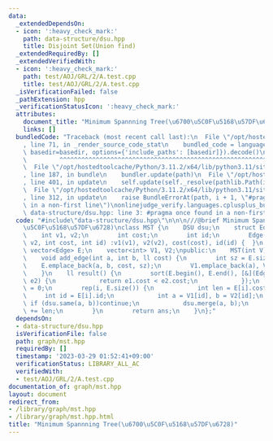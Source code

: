 ```yaml
---
data:
  _extendedDependsOn:
  - icon: ':heavy_check_mark:'
    path: data-structure/dsu.hpp
    title: Disjoint Set(Union find)
  _extendedRequiredBy: []
  _extendedVerifiedWith:
  - icon: ':heavy_check_mark:'
    path: test/AOJ/GRL/2/A.test.cpp
    title: test/AOJ/GRL/2/A.test.cpp
  _isVerificationFailed: false
  _pathExtension: hpp
  _verificationStatusIcon: ':heavy_check_mark:'
  attributes:
    document_title: "Minimum Spannning Tree(\u6700\u5C0F\u5168\u57DF\u6728)"
    links: []
  bundledCode: "Traceback (most recent call last):\n  File \"/opt/hostedtoolcache/Python/3.11.2/x64/lib/python3.11/site-packages/onlinejudge_verify/documentation/build.py\"\
    , line 71, in _render_source_code_stat\n    bundled_code = language.bundle(stat.path,\
    \ basedir=basedir, options={'include_paths': [basedir]}).decode()\n          \
    \         ^^^^^^^^^^^^^^^^^^^^^^^^^^^^^^^^^^^^^^^^^^^^^^^^^^^^^^^^^^^^^^^^^^^^^^^^^^^^^^^^^\n\
    \  File \"/opt/hostedtoolcache/Python/3.11.2/x64/lib/python3.11/site-packages/onlinejudge_verify/languages/cplusplus.py\"\
    , line 187, in bundle\n    bundler.update(path)\n  File \"/opt/hostedtoolcache/Python/3.11.2/x64/lib/python3.11/site-packages/onlinejudge_verify/languages/cplusplus_bundle.py\"\
    , line 401, in update\n    self.update(self._resolve(pathlib.Path(included), included_from=path))\n\
    \  File \"/opt/hostedtoolcache/Python/3.11.2/x64/lib/python3.11/site-packages/onlinejudge_verify/languages/cplusplus_bundle.py\"\
    , line 312, in update\n    raise BundleErrorAt(path, i + 1, \"#pragma once found\
    \ in a non-first line\")\nonlinejudge_verify.languages.cplusplus_bundle.BundleErrorAt:\
    \ data-structure/dsu.hpp: line 3: #pragma once found in a non-first line\n"
  code: "#include\"data-structure/dsu.hpp\"\n\n\n///@brief Minimum Spannning Tree(\u6700\
    \u5C0F\u5168\u57DF\u6728)\nclass MST {\n    DSU dsu;\n    struct Edge {\n    \
    \    int v1, v2;\n        int cost;\n        int id;\n        Edge(int v1, int\
    \ v2, int cost, int id) :v1(v1), v2(v2), cost(cost), id(id) {  }\n    };\n   \
    \ vector<Edge> E;\n    vector<int> V1, V2;\npublic:\n    MST(int V) :dsu(V) {}\n\
    \    void add_edge(int a, int b, ll cost) {\n        int sz = E.size();\n    \
    \    E.emplace_back(a, b, cost, sz);\n        V1.emplace_back(a), V2.emplace_back(b);\n\
    \    }\n    ll result() {\n        sort(E.begin(), E.end(), [&](Edge e1, Edge\
    \ e2) {\n            return e1.cost < e2.cost;\n            });\n        ll ans\
    \ = 0;\n        rep(i, E.size()) {\n            int len = E[i].cost;\n       \
    \     int id = E[i].id;\n            int a = V1[id], b = V2[id];\n           \
    \ if (dsu.same(a, b))continue;\n            dsu.merge(a, b);\n            ans\
    \ += len;\n        }\n        return ans;\n    }\n};"
  dependsOn:
  - data-structure/dsu.hpp
  isVerificationFile: false
  path: graph/mst.hpp
  requiredBy: []
  timestamp: '2023-03-29 01:52:41+09:00'
  verificationStatus: LIBRARY_ALL_AC
  verifiedWith:
  - test/AOJ/GRL/2/A.test.cpp
documentation_of: graph/mst.hpp
layout: document
redirect_from:
- /library/graph/mst.hpp
- /library/graph/mst.hpp.html
title: "Minimum Spannning Tree(\u6700\u5C0F\u5168\u57DF\u6728)"
---
```

